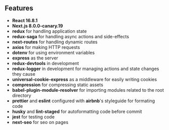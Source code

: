 ## Features
* **React 16.8.1**
* **Next.js 8.0.0-canary.19**
* **redux** for handling application state
* **redux-saga** for handling async actions and side-effects
* **next-routes** for handling dynamic routes
* **axios** for making HTTP requests
* **dotenv** for using environment variables
* **express** as the server
* **redux-devtools** in development
* **redux-logger** in development for managing actions and state changes they cause
* **universal-cookie-express** as a middleware for easily writing cookies
* **compression** for compressing static assets
* **babel-plugin-module-resolver** for importing modules related to the root directory
* **prettier** and **eslint** configured with **airbnb**'s styleguide for formating code
* **husky** and **lint-staged** for autoformatting code before commit
* **jest** for testing code
* **next-seo** for seo on pages
